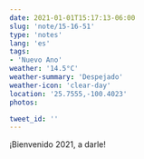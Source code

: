 ```yaml
---
date: 2021-01-01T15:17:13-06:00
slug: 'note/15-16-51'
type: 'notes'
lang: 'es'
tags:
- 'Nuevo Ano'
weather: '14.5°C'
weather-summary: 'Despejado'
weather-icon: 'clear-day'
location: '25.7555,-100.4023'
photos:

tweet_id: ''
---
```

¡Bienvenido 2021, a darle! 